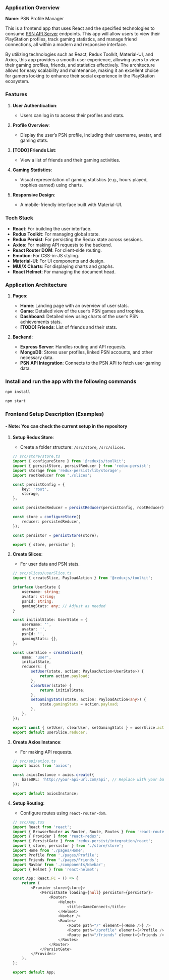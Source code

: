 ### Application Overview

**Name**: PSN Profile Manager

This is a frontend app that uses React and the specified technologies to consume [PSN API Server](https://github.com/junior-ramos-dev/psn_api_server) endpoints. This app will allow users to view their PlayStation profiles, track gaming statistics, and manage friend connections, all within a modern and responsive interface.

By utilizing technologies such as React, Redux Toolkit, Material-UI, and Axios, this app provides a smooth user experience, allowing users to view their gaming profiles, friends, and statistics effectively. The architecture allows for easy scalability and maintenance, making it an excellent choice for gamers looking to enhance their social experience in the PlayStation ecosystem.

### Features

1. **User Authentication**:
   - Users can log in to access their profiles and stats.

2. **Profile Overview**:
   - Display the user’s PSN profile, including their username, avatar, and gaming stats.

3. **[TODO] Friends List**:
   - View a list of friends and their gaming activities.

4. **Gaming Statistics**:
   - Visual representation of gaming statistics (e.g., hours played, trophies earned) using charts.

5. **Responsive Design**:
   - A mobile-friendly interface built with Material-UI.

### Tech Stack

- **React**: For building the user interface.
- **Redux Toolkit**: For managing global state.
- **Redux Persist**: For persisting the Redux state across sessions.
- **Axios**: For making API requests to the backend.
- **React Router DOM**: For client-side routing.
- **Emotion**: For CSS-in-JS styling.
- **Material-UI**: For UI components and design.
- **MUI/X Charts**: For displaying charts and graphs.
- **React Helmet**: For managing the document head.

### Application Architecture

1. **Pages**:
   - **Home**: Landing page with an overview of user stats.
   - **Game**: Detailed view of the user’s PSN games and trophies.
   - **Dashboard**: Detailed view using charts of the user’s PSN achievements stats.
   - **[TODO] Friends**: List of friends and their stats.

2. **Backend**:
   - **Express Server**: Handles routing and API requests.
   - **MongoDB**: Stores user profiles, linked PSN accounts, and other necessary data.
   - **PSN API Integration**: Connects to the PSN API to fetch user gaming data.

### Install and run the app with the following commands

```bash
npm install

npm start
```

### Frontend Setup Description (Examples)
#### - Note: You can check the current setup in the repository


1. **Setup Redux Store**:
   - Create a folder structure: `/src/store`, `/src/slices`.

   ```typescript
   // src/store/store.ts
   import { configureStore } from '@reduxjs/toolkit';
   import { persistStore, persistReducer } from 'redux-persist';
   import storage from 'redux-persist/lib/storage';
   import rootReducer from './slices';

   const persistConfig = {
       key: 'root',
       storage,
   };

   const persistedReducer = persistReducer(persistConfig, rootReducer);

   const store = configureStore({
       reducer: persistedReducer,
   });

   const persistor = persistStore(store);

   export { store, persistor };
   ```

2. **Create Slices**:
   - For user data and PSN stats.

   ```typescript
   // src/slices/userSlice.ts
   import { createSlice, PayloadAction } from '@reduxjs/toolkit';

   interface UserState {
       username: string;
       avatar: string;
       psnId: string;
       gamingStats: any; // Adjust as needed
   }

   const initialState: UserState = {
       username: '',
       avatar: '',
       psnId: '',
       gamingStats: {},
   };

   const userSlice = createSlice({
       name: 'user',
       initialState,
       reducers: {
           setUser(state, action: PayloadAction<UserState>) {
               return action.payload;
           },
           clearUser(state) {
               return initialState;
           },
           setGamingStats(state, action: PayloadAction<any>) {
               state.gamingStats = action.payload;
           },
       },
   });

   export const { setUser, clearUser, setGamingStats } = userSlice.actions;
   export default userSlice.reducer;
   ```

3. **Create Axios Instance**:
   - For making API requests.

   ```typescript
   // src/api/axios.ts
   import axios from 'axios';

   const axiosInstance = axios.create({
       baseURL: 'http://your-api-url.com/api', // Replace with your backend URL
   });

   export default axiosInstance;
   ```

4. **Setup Routing**:
   - Configure routes using `react-router-dom`.

   ```typescript
   // src/App.tsx
   import React from 'react';
   import { BrowserRouter as Router, Route, Routes } from 'react-router-dom';
   import { Provider } from 'react-redux';
   import { PersistGate } from 'redux-persist/integration/react';
   import { store, persistor } from './store/store';
   import Home from './pages/Home';
   import Profile from './pages/Profile';
   import Friends from './pages/Friends';
   import Navbar from './components/Navbar';
   import { Helmet } from 'react-helmet';

   const App: React.FC = () => {
       return (
           <Provider store={store}>
               <PersistGate loading={null} persistor={persistor}>
                   <Router>
                       <Helmet>
                           <title>GameConnect</title>
                       </Helmet>
                       <Navbar />
                       <Routes>
                           <Route path="/" element={<Home />} />
                           <Route path="/profile" element={<Profile />} />
                           <Route path="/friends" element={<Friends />} />
                       </Routes>
                   </Router>
               </PersistGate>
           </Provider>
       );
   };

   export default App;
   ```

